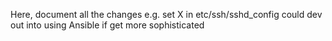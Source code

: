 Here, document all the changes
e.g. set X in etc/ssh/sshd_config
could dev out into using Ansible if get more sophisticated